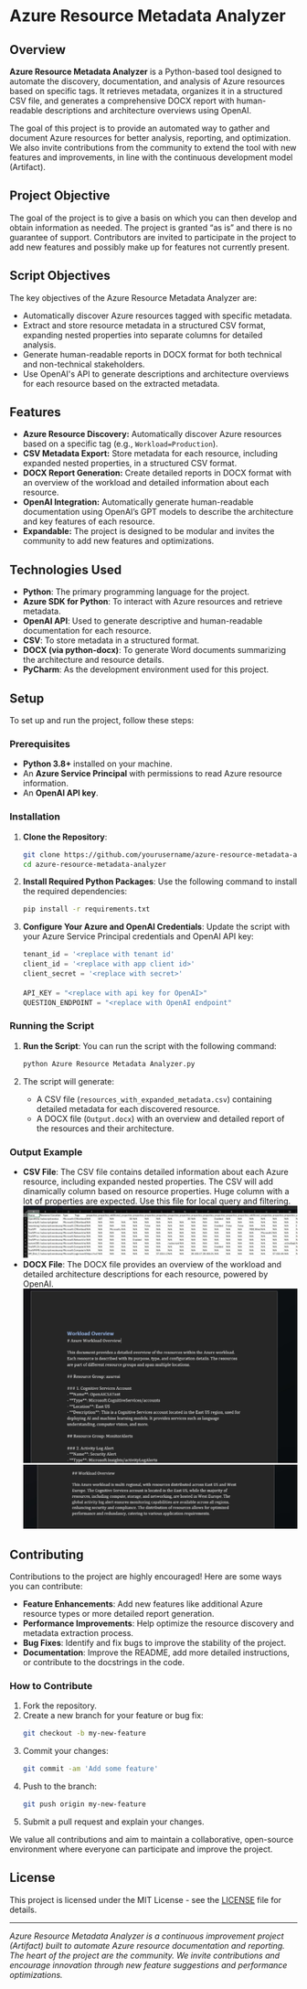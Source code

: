 # Azure Resource Metadata Analyzer

## Overview

**Azure Resource Metadata Analyzer** is a Python-based tool designed to automate the discovery, documentation, and analysis of Azure resources based on specific tags. It retrieves metadata, organizes it in a structured CSV file, and generates a comprehensive DOCX report with human-readable descriptions and architecture overviews using OpenAI.

The goal of this project is to provide an automated way to gather and document Azure resources for better analysis, reporting, and optimization. We also invite contributions from the community to extend the tool with new features and improvements, in line with the continuous development model (Artifact).

## Project Objective
The goal of the project is to give a basis on which you can then develop and obtain information as needed. The project is granted “as is” and there is no guarantee of support. Contributors are invited to participate in the project to add new features and possibly make up for features not currently present.

## Script Objectives

The key objectives of the Azure Resource Metadata Analyzer are:
- Automatically discover Azure resources tagged with specific metadata.
- Extract and store resource metadata in a structured CSV format, expanding nested properties into separate columns for detailed analysis.
- Generate human-readable reports in DOCX format for both technical and non-technical stakeholders.
- Use OpenAI's API to generate descriptions and architecture overviews for each resource based on the extracted metadata.

## Features

- **Azure Resource Discovery:** Automatically discover Azure resources based on a specific tag (e.g., `Workload=Production`).
- **CSV Metadata Export:** Store metadata for each resource, including expanded nested properties, in a structured CSV format.
- **DOCX Report Generation:** Create detailed reports in DOCX format with an overview of the workload and detailed information about each resource.
- **OpenAI Integration:** Automatically generate human-readable documentation using OpenAI’s GPT models to describe the architecture and key features of each resource.
- **Expandable:** The project is designed to be modular and invites the community to add new features and optimizations.

## Technologies Used

- **Python**: The primary programming language for the project.
- **Azure SDK for Python**: To interact with Azure resources and retrieve metadata.
- **OpenAI API**: Used to generate descriptive and human-readable documentation for each resource.
- **CSV**: To store metadata in a structured format.
- **DOCX (via python-docx)**: To generate Word documents summarizing the architecture and resource details.
- **PyCharm**: As the development environment used for this project.

## Setup

To set up and run the project, follow these steps:

### Prerequisites

- **Python 3.8+** installed on your machine.
- An **Azure Service Principal** with permissions to read Azure resource information.
- An **OpenAI API key**.

### Installation

1. **Clone the Repository**:
    ```bash
    git clone https://github.com/yourusername/azure-resource-metadata-analyzer.git
    cd azure-resource-metadata-analyzer
    ```

2. **Install Required Python Packages**:
    Use the following command to install the required dependencies:
    ```bash
    pip install -r requirements.txt
    ```

3. **Configure Your Azure and OpenAI Credentials**:
    Update the script with your Azure Service Principal credentials and OpenAI API key:
    ```python
    tenant_id = '<replace with tenant id'
    client_id = '<replace with app client id>'
    client_secret = '<replace with secret>'

    API_KEY = "<replace with api key for OpenAI>"
    QUESTION_ENDPOINT = "<replace with OpenAI endpoint"

    ```

### Running the Script

1. **Run the Script**:
    You can run the script with the following command:
    ```bash
    python Azure Resource Metadata Analyzer.py
    ```

2. The script will generate:
   - A CSV file (`resources_with_expanded_metadata.csv`) containing detailed metadata for each discovered resource.
   - A DOCX file (`Output.docx`) with an overview and detailed report of the resources and their architecture.


### Output Example

- **CSV File**: The CSV file contains detailed information about each Azure resource, including expanded nested properties. The CSV will add dinamically column based on resource properties. Huge column with a lot of properties are expected. Use this file for local query and filtering.
  ![CSV](./images/csv_example.jpeg)
- **DOCX File**: The DOCX file provides an overview of the workload and detailed architecture descriptions for each resource, powered by OpenAI.
  ![DOCX](./images/doc_example.jpeg)
  ![DOCX](./images/doc_example2.jpeg)

## Contributing

Contributions to the project are highly encouraged! Here are some ways you can contribute:
- **Feature Enhancements**: Add new features like additional Azure resource types or more detailed report generation.
- **Performance Improvements**: Help optimize the resource discovery and metadata extraction process.
- **Bug Fixes**: Identify and fix bugs to improve the stability of the project.
- **Documentation**: Improve the README, add more detailed instructions, or contribute to the docstrings in the code.

### How to Contribute

1. Fork the repository.
2. Create a new branch for your feature or bug fix:
    ```bash
    git checkout -b my-new-feature
    ```
3. Commit your changes:
    ```bash
    git commit -am 'Add some feature'
    ```
4. Push to the branch:
    ```bash
    git push origin my-new-feature
    ```
5. Submit a pull request and explain your changes.

We value all contributions and aim to maintain a collaborative, open-source environment where everyone can participate and improve the project.

## License

This project is licensed under the MIT License - see the [LICENSE](LICENSE) file for details.

---

*Azure Resource Metadata Analyzer is a continuous improvement project (Artifact) built to automate Azure resource documentation and reporting. The heart of the project are the community. We invite contributions and encourage innovation through new feature suggestions and performance optimizations.*


